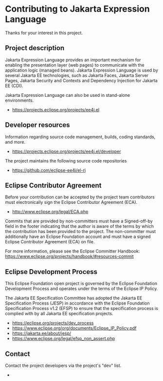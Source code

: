 # Contributing to Jakarta Expression Language

Thanks for your interest in this project.

## Project description

Jakarta Expression Language provides an important mechanism
for enabling the presentation layer (web pages) to communicate with the
application logic (managed beans). Jakarta Expression Language is used by several Jakarta EE
technologies, such as Jakarta Faces, Jakarta Server Pages, Jakarta Security and Contexts and
Dependency Injection for Jakarta EE (CDI). 

Jakarta Expression Language can also be used in stand-alone environments.

* https://projects.eclipse.org/projects/ee4j.el

## Developer resources

Information regarding source code management, builds, coding standards, and
more.

* https://projects.eclipse.org/projects/ee4j.el/developer

The project maintains the following source code repositories

* https://github.com/eclipse-ee4j/el-ri

## Eclipse Contributor Agreement

Before your contribution can be accepted by the project team contributors must
electronically sign the Eclipse Contributor Agreement (ECA).

* http://www.eclipse.org/legal/ECA.php

Commits that are provided by non-committers must have a Signed-off-by field in
the footer indicating that the author is aware of the terms by which the
contribution has been provided to the project. The non-committer must
additionally have an Eclipse Foundation account and must have a signed Eclipse
Contributor Agreement (ECA) on file.

For more information, please see the Eclipse Committer Handbook:
https://www.eclipse.org/projects/handbook/#resources-commit

## Eclipse Development Process

This Eclipse Foundation open project is governed by the Eclipse Foundation
Development Process and operates under the terms of the Eclipse IP Policy.

The Jakarta EE Specification Committee has adopted the Jakarta EE Specification
Process (JESP) in accordance with the Eclipse Foundation Specification Process
v1.2 (EFSP) to ensure that the specification process is complied with by all
Jakarta EE specification projects.

* https://eclipse.org/projects/dev_process
* https://www.eclipse.org/org/documents/Eclipse_IP_Policy.pdf
* https://jakarta.ee/about/jesp/
* https://www.eclipse.org/legal/efsp_non_assert.php

## Contact

Contact the project developers via the project's "dev" list.

* 
